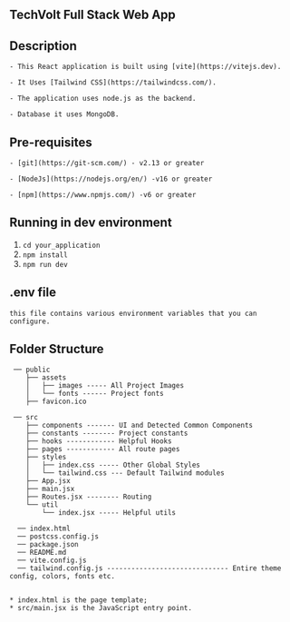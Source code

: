## TechVolt Full Stack Web App

## Description

`- This React application is built using [vite](https://vitejs.dev).`

`- It Uses [Tailwind CSS](https://tailwindcss.com/).`

`- The application uses node.js as the backend.`

`- Database it uses MongoDB.`

## Pre-requisites

`- [git](https://git-scm.com/) - v2.13 or greater`

`- [NodeJs](https://nodejs.org/en/) -v16 or greater`

`- [npm](https://www.npmjs.com/) -v6 or greater`

## Running in dev environment

1. `cd your_application`
2. `npm install`
3. `npm run dev`

## .env file

`this file contains various environment variables that you can configure.`

## Folder Structure

```  
 ── public
    ├── assets
    │   ├── images ----- All Project Images
    │   └── fonts ------ Project fonts
    ├── favicon.ico
    
 ── src
    ├── components ------- UI and Detected Common Components
    ├── constants -------- Project constants
    ├── hooks ------------ Helpful Hooks
    ├── pages ------------ All route pages
    ├── styles
    │   ├── index.css ----- Other Global Styles
    │   └── tailwind.css --- Default Tailwind modules
    ├── App.jsx
    ├── main.jsx
    ├── Routes.jsx -------- Routing
    └── util
        └── index.jsx ----- Helpful utils

  ── index.html
  ── postcss.config.js
  ── package.json
  ── README.md
  ── vite.config.js
  ── tailwind.config.js ------------------------------ Entire theme config, colors, fonts etc.
```
``` For the project to build, **these files must exist with exact filenames**

* index.html is the page template;
* src/main.jsx is the JavaScript entry point.

  ```
